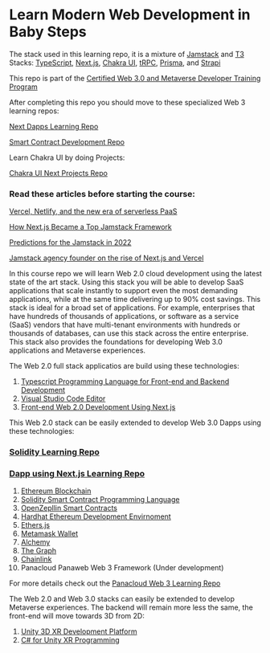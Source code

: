 # Learn Modern Web Development in Baby Steps

The stack used in this learning repo, it is a mixture of [Jamstack](https://jamstack.org/) and [T3](https://create.t3.gg/) Stacks:
[TypeScript](https://www.typescriptlang.org/),
[Next.js](https://nextjs.org/),
[Chakra UI](https://chakra-ui.com/),
[tRPC](https://trpc.io/),
[Prisma](https://www.prisma.io/), and
[Strapi](https://strapi.io/)


This repo is part of the [Certified Web 3.0 and Metaverse Developer Training Program](https://www.panaverse.co/)

After completing this repo you should move to these specialized Web 3 learning repos:

[Next Dapps Learning Repo](https://github.com/panacloud-modern-global-apps/dapps-nextjs)

[Smart Contract Development Repo](https://github.com/panacloud-modern-global-apps/defi-dapps-solidity-smart-contracts)

Learn Chakra UI by doing Projects:

[Chakra UI Next Projects Repo](https://github.com/panacloud-modern-global-apps/chakra-nextjs-projects)

### Read these articles before starting the course: 

[Vercel, Netlify, and the new era of serverless PaaS](https://www.infoworld.com/article/3650751/vercel-netlify-and-the-new-era-of-serverless-paas.html)

[How Next.js Became a Top Jamstack Framework](https://www.netlify.com/blog/2021/06/14/how-next.js-became-a-top-jamstack-framework/)

[Predictions for the Jamstack in 2022](https://thenewstack.io/predictions-for-the-jamstack-in-2022/)

[Jamstack agency founder on the rise of Next.js and Vercel](https://sacra.com/research/jamstack-agency-founder-nextjs-vercel/)

In this course repo we will learn Web 2.0 cloud development using the latest state of the art stack. Using this stack you will be able to develop SaaS applications that scale instantly to support even the most demanding applications, while at the same time delivering up to 90% cost savings. This stack is ideal for a broad set of applications. For example, enterprises that have hundreds of thousands of applications, or software as a service (SaaS) vendors that have multi-tenant environments with hundreds or thousands of databases, can use this stack across the entire enterprise. This stack also provides the foundations for developing Web 3.0 applications and Metaverse experiences.

The Web 2.0 full stack applicatios are build using these technologies:

1. [Typescript Programming Language for Front-end and Backend Development](https://www.typescriptlang.org/)
2. [Visual Studio Code Editor](https://code.visualstudio.com/)
3. [Front-end Web 2.0 Development Using Next.js](https://nextjs.org/)

This Web 2.0 stack can be easily extended to develop Web 3.0 Dapps using these technologies:

### [Solidity Learning Repo](https://github.com/panacloud-modern-global-apps/defi-dapps-solidity-smart-contracts)

### [Dapp using Next.js Learning Repo](https://github.com/panacloud-modern-global-apps/dapps-nextjs)

1. [Ethereum Blockchain](https://ethereum.org/en/)
2. [Solidity Smart Contract Programming Language](https://docs.soliditylang.org/)
3. [OpenZepllin Smart Contracts](https://www.openzeppelin.com/contracts)
4. [Hardhat Ethereum Development Envirnoment](https://hardhat.org/)
5. [Ethers.js](https://docs.ethers.io/v5/)
6. [Metamask Wallet](https://metamask.io/)
7. [Alchemy](https://www.alchemy.com/)
8. [The Graph](https://thegraph.com/en/)
9. [Chainlink](https://chain.link/)
10. Panacloud Panaweb Web 3 Framework (Under development)

For more details check out the [Panacloud Web 3 Learning Repo](https://github.com/panacloud-modern-global-apps/defi-dapps-solidity-smart-contracts)

The Web 2.0 and Web 3.0 stacks can easily be extended to develop Metaverse experiences. The backend will remain more less the same, the front-end will move towards 3D from 2D:

1. [Unity 3D XR Development Platform](https://docs.unity3d.com/Manual/XR.html)
2. [C# for Unity XR Programming](https://docs.unity3d.com/Manual/ScriptingSection.html)



